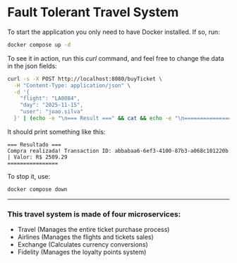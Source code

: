# Fault Tolerant Travel System

To start the application you only need to have Docker installed. If so, run:
```bash
docker compose up -d
```

To see it in action, run this _curl_ command, and feel free to change the data in the json fields:
```bash
curl -s -X POST http://localhost:8080/buyTicket \
  -H "Content-Type: application/json" \
  -d '{
    "flight": "LA8084",
    "day": "2025-11-15",
    "user": "joao.silva"
  }' | (echo -e "\n=== Result ===" && cat && echo -e "\n================")
```
It should print something like this:
```text
=== Resultado ===
Compra realizada! Transaction ID: abbabaa6-6ef3-4100-87b3-a068c101220b | Valor: R$ 2509.29
================
```

To stop it, use:
```bash
docker compose down
```


---
### This travel system is made of four microservices:
- Travel (Manages the entire ticket purchase process)
- Airlines (Manages the flights and tickets sales)
- Exchange (Calculates currency conversions)
- Fidelity (Manages the loyalty points system)